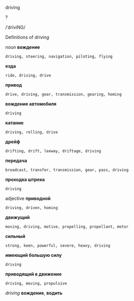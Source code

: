 driving

?

/ˈdrīviNG/

Definitions of _driving_

noun
**вождение**

    driving, steering, navigation, piloting, flying
**езда**

    ride, driving, drive
**привод**

    drive, driving, gear, transmission, gearing, homing
**вождение автомобиля**

    driving
**катание**

    driving, rolling, drive
**дрейф**

    drifting, drift, leeway, driftage, driving
**передача**

    broadcast, transfer, transmission, gear, pass, driving
**проходка штрека**

    driving

adjective
**приводной**

    driving, driven, homing
**движущий**

    moving, driving, motive, propelling, propellant, motor
**сильный**

    strong, keen, powerful, severe, heavy, driving
**имеющий большую силу**

    driving
**приводящий в движение**

    driving, moving, propulsive

_driving_
**вождение**, **водить**
